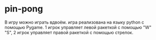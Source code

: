 # pin-pong
В игру можно играть вдвоём.
игра реализована на языку python c помощью Pygame.
1 игрок управляет левой ракеткой с помощью "W" "S", 2 игрок управляет правой ракеткой с помощью стрелок.
